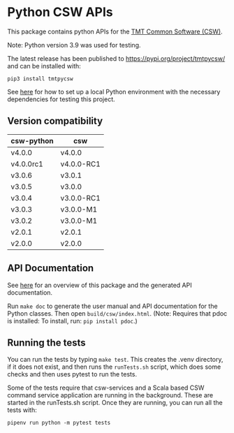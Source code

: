 # Python CSW APIs

This package contains python APIs for the [TMT Common Software (CSW)](https://github.com/tmtsoftware/csw). 

Note: Python version 3.9 was used for testing.

The latest release has been published to https://pypi.org/project/tmtpycsw/ and can be installed with:

    pip3 install tmtpycsw

See [here](https://packaging.python.org/guides/installing-using-pip-and-virtual-environments/)
for how to set up a local Python environment with the necessary dependencies for testing
this project.

## Version compatibility

| csw-python | csw |
|--------|------|
| v4.0.0 | v4.0.0 |
| v4.0.0rc1 | v4.0.0-RC1 |
| v3.0.6 | v3.0.1 |
| v3.0.5 | v3.0.0 |
| v3.0.4 | v3.0.0-RC1 |
| v3.0.3 | v3.0.0-M1 |
| v3.0.2 | v3.0.0-M1 |
| v2.0.1 | v2.0.1 |
| v2.0.0 | v2.0.0 |



## API Documentation

See [here](https://tmtsoftware.github.io/csw-python/index.html) for an overview of this package and the 
generated API documentation.

Run `make doc` to generate the user manual and API documentation for the Python classes. 
Then open `build/csw/index.html`. 
(Note: Requires that pdoc is installed: To install, run: `pip install pdoc`.)

## Running the tests

You can run the tests by typing `make test`.
This creates the .venv directory, if it does not exist, and then runs the `runTests.sh` script,
which does some checks and then uses pytest to run the tests.

Some of the tests require that csw-services and a Scala based CSW command service application are running in the background.
These are started in the runTests.sh script. 
Once they are running, you can run all the tests with:
```
pipenv run python -m pytest tests
```
